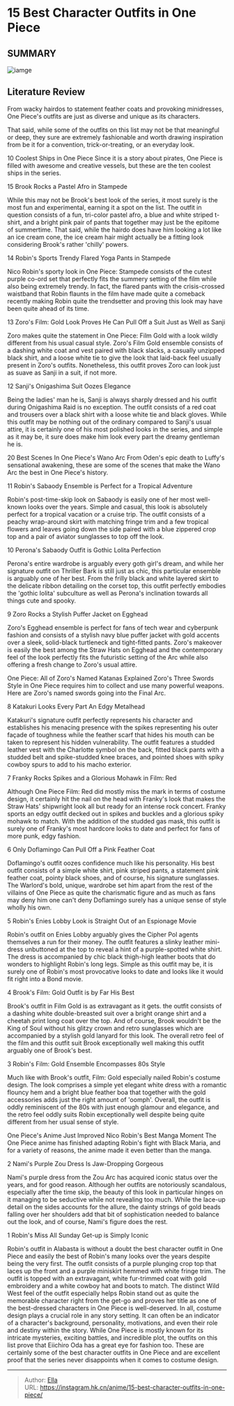 # 15 Best Character Outfits in One Piece


## SUMMARY 

![iamge](https://static1.srcdn.com/wordpress/wp-content/uploads/2023/10/one-piece-best-outfits-nami-doflamingo-and-katakuri.jpg)

## Literature Review

From wacky hairdos to statement feather coats and provoking minidresses, One Piece&#39;s outfits are just as diverse and unique as its characters.





That said, while some of the outfits on this list may not be that meaningful or deep, they sure are extremely fashionable and worth drawing inspiration from be it for a convention, trick-or-treating, or an everyday look.
            
 
 10 Coolest Ships in One Piece 
Since it is a story about pirates, One Piece is filled with awesome and creative vessels, but these are the ten coolest ships in the series.












 








 15  Brook Rocks a Pastel Afro in Stampede 
        

 While this may not be Brook&#39;s best look of the series, it most surely is the most fun and experimental, earning it a spot on the list. The outfit in question consists of a fun, tri-color pastel afro, a blue and white striped t-shirt, and a bright pink pair of pants that together may just be the epitome of summertime. That said, while the hairdo does have him looking a lot like an ice cream cone, the ice cream hair might actually be a fitting look considering Brook&#39;s rather &#39;chilly&#39; powers.





 14  Robin&#39;s Sports Trendy Flared Yoga Pants in Stampede 
        

Nico Robin&#39;s sporty look in One Piece: Stampede consists of the cutest purple co-ord set that perfectly fits the summery setting of the film while also being extremely trendy. In fact, the flared pants with the crisis-crossed waistband that Robin flaunts in the film have made quite a comeback recently making Robin quite the trendsetter and proving this look may have been quite ahead of its time.





 13  Zoro&#39;s Film: Gold Look Proves He Can Pull Off a Suit Just as Well as Sanji 
        

Zoro makes quite the statement in One Piece: Film Gold with a look wildly different from his usual casual style. Zoro&#39;s Film Gold ensemble consists of a dashing white coat and vest paired with black slacks, a casually unzipped black shirt, and a loose white tie to give the look that laid-back feel usually present in Zoro&#39;s outfits. Nonetheless, this outfit proves Zoro can look just as suave as Sanji in a suit, if not more.





 12  Sanji&#39;s Onigashima Suit Oozes Elegance 
        

Being the ladies&#39; man he is, Sanji is always sharply dressed and his outfit during Onigashima Raid is no exception. The outfit consists of a red coat and trousers over a black shirt with a loose white tie and black gloves. While this outfit may be nothing out of the ordinary compared to Sanji&#39;s usual attire, it is certainly one of his most polished looks in the series, and simple as it may be, it sure does make him look every part the dreamy gentleman he is.
            
 
 20 Best Scenes In One Piece&#39;s Wano Arc 
From Oden&#39;s epic death to Luffy&#39;s sensational awakening, these are some of the scenes that make the Wano Arc the best in One Piece&#39;s history.








 11  Robin&#39;s Sabaody Ensemble is Perfect for a Tropical Adventure 
        

Robin&#39;s post-time-skip look on Sabaody is easily one of her most well-known looks over the years. Simple and casual, this look is absolutely perfect for a tropical vacation or a cruise trip. The outfit consists of a peachy wrap-around skirt with matching fringe trim and a few tropical flowers and leaves going down the side paired with a blue zippered crop top and a pair of aviator sunglasses to top off the look.





 10  Perona&#39;s Sabaody Outfit is Gothic Lolita Perfection 
        

Perona&#39;s entire wardrobe is arguably every goth girl&#39;s dream, and while her signature outfit on Thriller Bark is still just as chic, this particular ensemble is arguably one of her best. From the frilly black and white layered skirt to the delicate ribbon detailing on the corset top, this outfit perfectly embodies the &#39;gothic lolita&#39; subculture as well as Perona&#39;s inclination towards all things cute and spooky.





 9  Zoro Rocks a Stylish Puffer Jacket on Egghead 
        

Zoro&#39;s Egghead ensemble is perfect for fans of tech wear and cyberpunk fashion and consists of a stylish navy blue puffer jacket with gold accents over a sleek, solid-black turtleneck and tight-fitted pants. Zoro&#39;s makeover is easily the best among the Straw Hats on Egghead and the contemporary feel of the look perfectly fits the futuristic setting of the Arc while also offering a fresh change to Zoro&#39;s usual attire.
            
 
 One Piece: All of Zoro&#39;s Named Katanas Explained 
 Zoro&#39;s Three Swords Style in One Piece requires him to collect and use many powerful weapons. Here are Zoro&#39;s named swords going into the Final Arc.








 8  Katakuri Looks Every Part An Edgy Metalhead 
        

Katakuri&#39;s signature outfit perfectly represents his character and establishes his menacing presence with the spikes representing his outer façade of toughness while the feather scarf that hides his mouth can be taken to represent his hidden vulnerability. The outfit features a studded leather vest with the Charlotte symbol on the back, fitted black pants with a studded belt and spike-studded knee braces, and pointed shoes with spiky cowboy spurs to add to his macho exterior.





 7  Franky Rocks Spikes and a Glorious Mohawk in Film: Red 
        

Although One Piece Film: Red did mostly miss the mark in terms of costume design, it certainly hit the nail on the head with Franky&#39;s look that makes the Straw Hats&#39; shipwright look all but ready for an intense rock concert. Franky sports an edgy outfit decked out in spikes and buckles and a glorious spiky mohawk to match. With the addition of the studded gas mask, this outfit is surely one of Franky&#39;s most hardcore looks to date and perfect for fans of more punk, edgy fashion.





 6  Only Doflamingo Can Pull Off a Pink Feather Coat 
        

Doflamingo&#39;s outfit oozes confidence much like his personality. His best outfit consists of a simple white shirt, pink striped pants, a statement pink feather coat, pointy black shoes, and of course, his signature sunglasses. The Warlord&#39;s bold, unique, wardrobe set him apart from the rest of the villains of One Piece as quite the charismatic figure and as much as fans may deny him one can&#39;t deny Doflamingo surely has a unique sense of style wholly his own.





 5  Robin&#39;s Enies Lobby Look is Straight Out of an Espionage Movie 
        

Robin&#39;s outfit on Enies Lobby arguably gives the Cipher Pol agents themselves a run for their money. The outfit features a slinky leather mini-dress unbuttoned at the top to reveal a hint of a purple-spotted white shirt. The dress is accompanied by chic black thigh-high leather boots that do wonders to highlight Robin&#39;s long legs. Simple as this outfit may be, it is surely one of Robin&#39;s most provocative looks to date and looks like it would fit right into a Bond movie.





 4  Brook&#39;s Film: Gold Outfit is by Far His Best 
        

Brook&#39;s outfit in Film Gold is as extravagant as it gets. the outfit consists of a dashing white double-breasted suit over a bright orange shirt and a cheetah print long coat over the top. And of course, Brook wouldn&#39;t be the King of Soul without his glitzy crown and retro sunglasses which are accompanied by a stylish gold lanyard for this look. The overall retro feel of the film and this outfit suit Brook exceptionally well making this outfit arguably one of Brook&#39;s best.





 3  Robin&#39;s Film: Gold Ensemble Encompasses 80s Style 
        

 Much like with Brook&#39;s outfit, Film: Gold especially nailed Robin&#39;s costume design. The look comprises a simple yet elegant white dress with a romantic flouncy hem and a bright blue feather boa that together with the gold accessories adds just the right amount of &#39;oomph&#39;. Overall, the outfit is oddly reminiscent of the 80s with just enough glamour and elegance, and the retro feel oddly suits Robin exceptionally well despite being quite different from her usual sense of style. 
            
 
 One Piece&#39;s Anime Just Improved Nico Robin&#39;s Best Manga Moment 
The One Piece anime has finished adapting Robin&#39;s fight with Black Maria, and for a variety of reasons, the anime made it even better than the manga.








 2  Nami&#39;s Purple Zou Dress Is Jaw-Dropping Gorgeous 
        

Nami&#39;s purple dress from the Zou Arc has acquired iconic status over the years, and for good reason. Although her outfits are notoriously scandalous, especially after the time skip, the beauty of this look in particular hinges on it managing to be seductive while not revealing too much. While the lace-up detail on the sides accounts for the allure, the dainty strings of gold beads falling over her shoulders add that bit of sophistication needed to balance out the look, and of course, Nami&#39;s figure does the rest.





 1  Robin&#39;s Miss All Sunday Get-up is Simply Iconic 
        

 Robin&#39;s outfit in Alabasta is without a doubt the best character outfit in One Piece and easily the best of Robin&#39;s many looks over the years despite being the very first. The outfit consists of a purple plunging crop top that laces up the front and a purple miniskirt hemmed with white fringe trim. The outfit is topped with an extravagant, white fur-trimmed coat with gold embroidery and a white cowboy hat and boots to match. The distinct Wild West feel of the outfit especially helps Robin stand out as quite the memorable character right from the get-go and proves her title as one of the best-dressed characters in One Piece is well-deserved.
In all, costume design plays a crucial role in any story setting. It can often be an indicator of a character&#39;s background, personality, motivations, and even their role and destiny within the story. While One Piece is mostly known for its intricate mysteries, exciting battles, and incredible plot, the outfits on this list prove that Eiichiro Oda has a great eye for fashion too. These are certainly some of the best character outfits in One Piece and are excellent proof that the series never disappoints when it comes to costume design.

---

> Author: [Ella](https://instagram.hk.cn/)  
> URL: https://instagram.hk.cn/anime/15-best-character-outfits-in-one-piece/  

